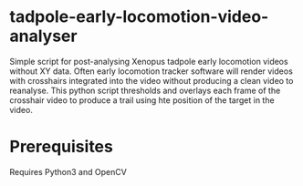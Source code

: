 # tadpole-early-locomotion-video-analyser
Simple script for post-analysing Xenopus tadpole early locomotion videos without XY data. Often early locomotion tracker software will render videos with crosshairs integrated into the video without producing a clean video to reanalyse. This python script thresholds and overlays each frame of the crosshair video to produce a trail using hte position of the target in the video.

# Prerequisites

Requires Python3 and OpenCV
